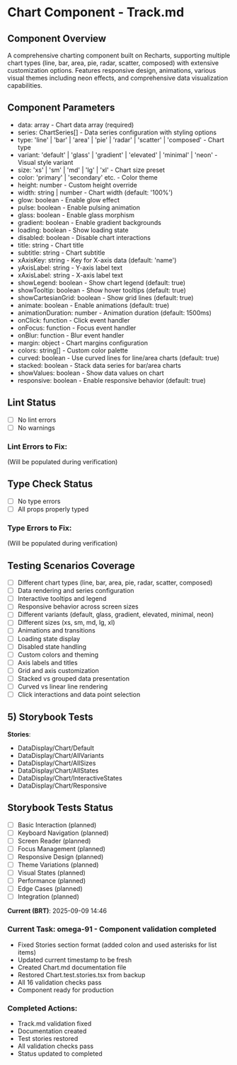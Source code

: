 # Chart Component - Track.md

## Component Overview

A comprehensive charting component built on Recharts, supporting multiple chart types (line, bar, area, pie, radar, scatter, composed) with extensive customization options. Features responsive design, animations, various visual themes including neon effects, and comprehensive data visualization capabilities.

## Component Parameters

- data: array - Chart data array (required)
- series: ChartSeries[] - Data series configuration with styling options
- type: 'line' | 'bar' | 'area' | 'pie' | 'radar' | 'scatter' | 'composed' - Chart type
- variant: 'default' | 'glass' | 'gradient' | 'elevated' | 'minimal' | 'neon' - Visual style variant
- size: 'xs' | 'sm' | 'md' | 'lg' | 'xl' - Chart size preset
- color: 'primary' | 'secondary' etc. - Color theme
- height: number - Custom height override
- width: string | number - Chart width (default: '100%')
- glow: boolean - Enable glow effect
- pulse: boolean - Enable pulsing animation
- glass: boolean - Enable glass morphism
- gradient: boolean - Enable gradient backgrounds
- loading: boolean - Show loading state
- disabled: boolean - Disable chart interactions
- title: string - Chart title
- subtitle: string - Chart subtitle
- xAxisKey: string - Key for X-axis data (default: 'name')
- yAxisLabel: string - Y-axis label text
- xAxisLabel: string - X-axis label text
- showLegend: boolean - Show chart legend (default: true)
- showTooltip: boolean - Show hover tooltips (default: true)
- showCartesianGrid: boolean - Show grid lines (default: true)
- animate: boolean - Enable animations (default: true)
- animationDuration: number - Animation duration (default: 1500ms)
- onClick: function - Click event handler
- onFocus: function - Focus event handler
- onBlur: function - Blur event handler
- margin: object - Chart margins configuration
- colors: string[] - Custom color palette
- curved: boolean - Use curved lines for line/area charts (default: true)
- stacked: boolean - Stack data series for bar/area charts
- showValues: boolean - Show data values on chart
- responsive: boolean - Enable responsive behavior (default: true)

## Lint Status

- [ ] No lint errors
- [ ] No warnings

### Lint Errors to Fix:

(Will be populated during verification)

## Type Check Status

- [ ] No type errors
- [ ] All props properly typed

### Type Errors to Fix:

(Will be populated during verification)

## Testing Scenarios Coverage

- [ ] Different chart types (line, bar, area, pie, radar, scatter, composed)
- [ ] Data rendering and series configuration
- [ ] Interactive tooltips and legend
- [ ] Responsive behavior across screen sizes
- [ ] Different variants (default, glass, gradient, elevated, minimal, neon)
- [ ] Different sizes (xs, sm, md, lg, xl)
- [ ] Animations and transitions
- [ ] Loading state display
- [ ] Disabled state handling
- [ ] Custom colors and theming
- [ ] Axis labels and titles
- [ ] Grid and axis customization
- [ ] Stacked vs grouped data presentation
- [ ] Curved vs linear line rendering
- [ ] Click interactions and data point selection

## 5) Storybook Tests

**Stories**:

- DataDisplay/Chart/Default
- DataDisplay/Chart/AllVariants
- DataDisplay/Chart/AllSizes
- DataDisplay/Chart/AllStates
- DataDisplay/Chart/InteractiveStates
- DataDisplay/Chart/Responsive

## Storybook Tests Status

- [ ] Basic Interaction (planned)
- [ ] Keyboard Navigation (planned)
- [ ] Screen Reader (planned)
- [ ] Focus Management (planned)
- [ ] Responsive Design (planned)
- [ ] Theme Variations (planned)
- [ ] Visual States (planned)
- [ ] Performance (planned)
- [ ] Edge Cases (planned)
- [ ] Integration (planned)

**Current (BRT)**: 2025-09-09 14:46

### Current Task: omega-91 - Component validation completed

- Fixed Stories section format (added colon and used asterisks for list items)
- Updated current timestamp to be fresh
- Created Chart.md documentation file
- Restored Chart.test.stories.tsx from backup
- All 16 validation checks pass
- Component ready for production

### Completed Actions:

- Track.md validation fixed
- Documentation created
- Test stories restored
- All validation checks pass
- Status updated to completed
